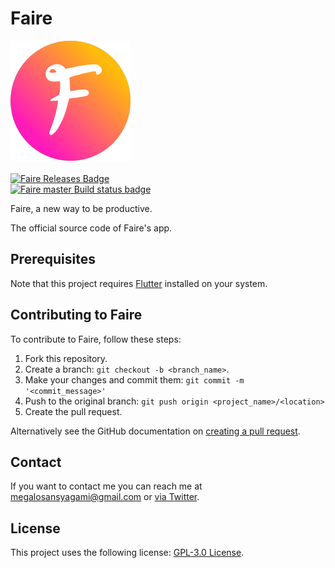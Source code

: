 # Faire
[![Faire logo][]][faire-productivity.web.app]
\
\
[![Faire Releases Badge][]][Faire Releases]
\
[![Faire master Build status badge][]][Faire master Build status]

Faire, a new way to be productive.

The official source code of Faire's app.

## Prerequisites

Note that this project requires [Flutter](https://github.com/flutter/flutter) installed on your system.

## Contributing to Faire
To contribute to Faire, follow these steps:

1. Fork this repository.
2. Create a branch: `git checkout -b <branch_name>`.
3. Make your changes and commit them: `git commit -m '<commit_message>'`
4. Push to the original branch: `git push origin <project_name>/<location>`
5. Create the pull request.

Alternatively see the GitHub documentation on [creating a pull request](https://help.github.com/en/github/collaborating-with-issues-and-pull-requests/creating-a-pull-request).

## Contact

If you want to contact me you can reach me at <megalosansyagami@gmail.com> or [via Twitter](https://twitter.com/MegaloSansYgami).

## License

This project uses the following license: [GPL-3.0 License](https://github.com/Faire-Productivity/Faire-App/blob/master/LICENSE).

[Faire logo]: https://raw.githubusercontent.com/Faire-Productivity/Faire-App/master/web/icons/Icon-192.png
[faire-productivity.web.app]: https://faire-productivity.web.app
[Faire Releases Badge]: https://img.shields.io/github/v/release/Faire-Productivity/Faire-App?include_prereleases&label=Version&style=for-the-badge
[Faire Releases]: https://github.com/Faire-Productivity/Faire-App/releases
[Faire master Build status]: https://github.com/Faire-Productivity/Faire-App/actions
[Faire master Build status badge]: https://github.com/Faire-Productivity/Faire-App/actions/workflows/ci.yml/badge.svg

<!-- ## Getting Started

This project is a starting point for a Flutter application.

A few resources to get you started if this is your first Flutter project:

- [Lab: Write your first Flutter app](https://flutter.dev/docs/get-started/codelab)
- [Cookbook: Useful Flutter samples](https://flutter.dev/docs/cookbook)

For help getting started with Flutter, view our
[online documentation](https://flutter.dev/docs), which offers tutorials,
samples, guidance on mobile development, and a full API reference. -->